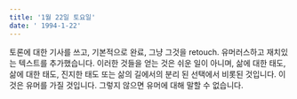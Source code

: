 ```yaml
---
title: '1월 22일 토요일'
date: ' 1994-1-22'
---
```

토론에 대한 기사를 쓰고, 기본적으로 완료, 그냥 그것을 retouch. 유머러스하고 재치있는 텍스트를 추가했습니다. 이러한 것들을 얻는 것은 쉬운 일이 아니며, 삶에 대한 태도, 삶에 대한 태도, 진지한 태도 또는 삶의 길에서의 분리 된 선택에서 비롯된 것입니다. 이것은 유머를 가질 것입니다. 그렇지 않으면 유머에 대해 말할 수 없습니다.